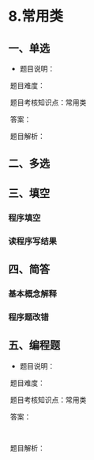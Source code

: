 # 8.常用类

## 一、单选

- 题目说明：​

​       题目难度：

​       题目考核知识点：常用类

​       答案：

​       题目解析：





## 二、多选



## 三、填空

### 程序填空





### 读程序写结果







## 四、简答

### 基本概念解释





### 程序题改错







## 五、编程题

- 题目说明：​ 

​       题目难度：

​       题目考核知识点：常用类

​       答案：

```java
  
```

​    题目解析：